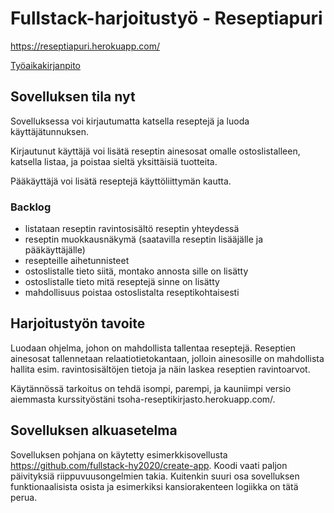 # Fullstack-harjoitustyö - Reseptiapuri

https://reseptiapuri.herokuapp.com/

[Työaikakirjanpito](tyoaikakirjanpito.md)

## Sovelluksen tila nyt

Sovelluksessa voi kirjautumatta katsella reseptejä ja luoda käyttäjätunnuksen.

Kirjautunut käyttäjä voi lisätä reseptin ainesosat omalle ostoslistalleen, katsella listaa, ja poistaa sieltä yksittäisiä tuotteita.

Pääkäyttäjä voi lisätä reseptejä käyttöliittymän kautta.

### Backlog
- listataan reseptin ravintosisältö reseptin yhteydessä
- reseptin muokkausnäkymä (saatavilla reseptin lisääjälle ja pääkäyttäjälle)
- resepteille aihetunnisteet
- ostoslistalle tieto siitä, montako annosta sille on lisätty
- ostoslistalle tieto mitä reseptejä sinne on lisätty
 - mahdollisuus poistaa ostoslistalta reseptikohtaisesti

## Harjoitustyön tavoite

Luodaan ohjelma, johon on mahdollista tallentaa reseptejä. Reseptien ainesosat tallennetaan relaatiotietokantaan, jolloin ainesosille on mahdollista hallita esim. ravintosisältöjen tietoja ja näin laskea reseptien ravintoarvot.

Käytännössä tarkoitus on tehdä isompi, parempi, ja kauniimpi versio aiemmasta kurssityöstäni tsoha-reseptikirjasto.herokuapp.com/.

## Sovelluksen alkuasetelma

Sovelluksen pohjana on käytetty esimerkkisovellusta https://github.com/fullstack-hy2020/create-app. Koodi vaati paljon päivityksiä riippuvuusongelmien takia. Kuitenkin suuri osa sovelluksen funktionaalisista osista ja esimerkiksi kansiorakenteen logiikka on tätä perua.
